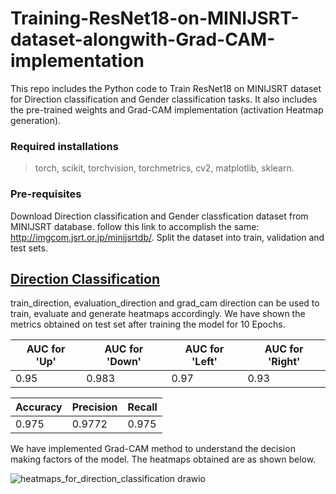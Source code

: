 # Training-ResNet18-on-MINIJSRT-dataset-alongwith-Grad-CAM-implementation
This repo includes the Python code to Train ResNet18 on MINIJSRT dataset for Direction classification and Gender classification tasks. It also includes the pre-trained weights and Grad-CAM implementation (activation Heatmap generation).

### **Required installations**

> torch, 
> scikit, 
> torchvision, 
> torchmetrics, 
> cv2, 
> matplotlib, 
> sklearn.

### **Pre-requisites**

Download Direction classification and Gender classfication dataset from MINIJSRT database. follow this link to accomplish the same: http://imgcom.jsrt.or.jp/minijsrtdb/. Split the dataset into train, validation and test sets. 

## <u>**Direction Classification**</u>

train_direction, evaluation_direction and grad_cam direction can be used to train, evaluate and generate heatmaps accordingly. We have shown the metrics obtained on test set after training the model for 10 Epochs.

AUC for 'Up' | AUC for 'Down' | AUC for 'Left' | AUC for 'Right' 
--- | --- | --- | --- 
0.95 | 0.983 | 0.97 | 0.93 

Accuracy | Precision | Recall
--- | --- | --- 
0.975 | 0.9772 | 0.975

We have implemented Grad-CAM method to understand the decision making factors of the model. The heatmaps obtained are as shown below.

![heatmaps_for_direction_classification drawio](https://github.com/vasavamsi/Training-ResNet18-on-MINIJSRT-dataset-for-classfication-alongwith-Grad-CAM-implementation/assets/58003228/f2a7a249-16d5-4416-9fdb-734b4d7778bc)

